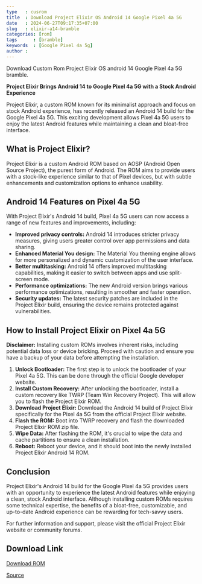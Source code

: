 ```yaml
---
type   : cusrom
title  : Download Project Elixir OS Android 14 Google Pixel 4a 5G
date   : 2024-06-27T09:17:35+07:00
slug   : elixir-a14-bramble
categories: [rom]
tags      : [bramble]
keywords  : [Google Pixel 4a 5g]
author : 
---
```


Download Custom Rom Project Elixir OS android 14 Google Pixel 4a 5G bramble.

**Project Elixir Brings Android 14 to Google Pixel 4a 5G with a Stock Android Experience**

Project Elixir, a custom ROM known for its minimalist approach and focus on stock Android experience, has recently released an Android 14 build for the Google Pixel 4a 5G. This exciting development allows Pixel 4a 5G users to enjoy the latest Android features while maintaining a clean and bloat-free interface.

## What is Project Elixir?

Project Elixir is a custom Android ROM based on AOSP (Android Open Source Project), the purest form of Android. The ROM aims to provide users with a stock-like experience similar to that of Pixel devices, but with subtle enhancements and customization options to enhance usability.

## Android 14 Features on Pixel 4a 5G

With Project Elixir's Android 14 build, Pixel 4a 5G users can now access a range of new features and improvements, including:

* **Improved privacy controls:** Android 14 introduces stricter privacy measures, giving users greater control over app permissions and data sharing.
* **Enhanced Material You design:** The Material You theming engine allows for more personalized and dynamic customization of the user interface.
* **Better multitasking:** Android 14 offers improved multitasking capabilities, making it easier to switch between apps and use split-screen mode.
* **Performance optimizations:** The new Android version brings various performance optimizations, resulting in smoother and faster operation.
* **Security updates:** The latest security patches are included in the Project Elixir build, ensuring the device remains protected against vulnerabilities.

## How to Install Project Elixir on Pixel 4a 5G

**Disclaimer:** Installing custom ROMs involves inherent risks, including potential data loss or device bricking. Proceed with caution and ensure you have a backup of your data before attempting the installation.

1. **Unlock Bootloader:** The first step is to unlock the bootloader of your Pixel 4a 5G. This can be done through the official Google developer website.
2. **Install Custom Recovery:** After unlocking the bootloader, install a custom recovery like TWRP (Team Win Recovery Project). This will allow you to flash the Project Elixir ROM.
3. **Download Project Elixir:** Download the Android 14 build of Project Elixir specifically for the Pixel 4a 5G from the official Project Elixir website.
4. **Flash the ROM:** Boot into TWRP recovery and flash the downloaded Project Elixir ROM zip file.
5. **Wipe Data:** After flashing the ROM, it's crucial to wipe the data and cache partitions to ensure a clean installation.
6. **Reboot:** Reboot your device, and it should boot into the newly installed Project Elixir Android 14 ROM.

## Conclusion

Project Elixir's Android 14 build for the Google Pixel 4a 5G provides users with an opportunity to experience the latest Android features while enjoying a clean, stock Android interface. Although installing custom ROMs requires some technical expertise, the benefits of a bloat-free, customizable, and up-to-date Android experience can be rewarding for tech-savvy users.

For further information and support, please visit the official Project Elixir website or community forums.


## Download Link
[Download ROM](https://www.pling.com/p/2136506/)

[Source](https://projectelixiros.com/device/bramble)
